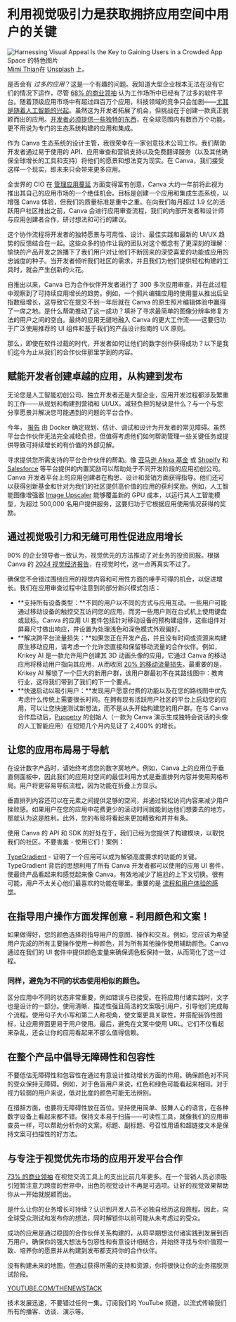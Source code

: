 # 利用视觉吸引力是获取拥挤应用空间中用户的关键

![Harnessing Visual Appeal Is the Key to Gaining Users in a Crowded App Space 的特色图片](https://cdn.thenewstack.io/media/2024/11/aa02d096-mimi-thian-tkfrfunrdbw-unsplash-1024x576.jpg)
[Mimi Thian](https://unsplash.com/@mimithian?utm_content=creditCopyText&utm_medium=referral&utm_source=unsplash)在 [Unsplash](https://unsplash.com/photos/woman-in-front-of-laptop-computer-editing-photo-tkFRFunRDbw?utm_content=creditCopyText&utm_medium=referral&utm_source=unsplash) 上。

是否会有
*过多的应用*？这是一个有趣的问题。我知道大型企业根本无法在没有它们的情况下运作，尽管 [68% 的商业领袖](https://www.canva.com/visual-economy-report/) 认为工作场所中已经有了过多的软件平台。随着顶级应用市场中有超过四百万个应用，科技领域的竞争只会加剧——[尤其是随着人工智能的兴起](https://thenewstack.io/how-mobile-app-quality-can-be-improved-with-ai/)。虽然这为开发者拓展了机会，但挑战在于创建一款真正脱颖而出的应用。[开发者必须提供一些独特的东西](https://thenewstack.io/are-you-delivering-on-developer-experience/)，在全球范围内有数百万个功能，更不用说为专门的生态系统构建的应用和集成。

作为 Canva 生态系统的设计主管，我很荣幸在一家创意技术公司工作。我们帮助开发者通过易于使用的 API、应用审查和营销支持以及免费翻译服务（以及其他确保全球增长的工具和支持）将他们的愿景和想法变为现实。在 Canva，我们接受这样一个现实，即未来只会带来更多应用。

全世界的 CIO 在
[管理应用蔓延](https://www.canva.com/newsroom/news/cio-ai-report-findings/) 方面变得富有创意，Canva 大约一年前将此视为推出其自己的应用市场的一个绝佳机会。目标是创建一个应用和集成生态系统，以增强 Canva 体验，但我们的质量标准是重中之重。在向我们每月超过 1.9 亿的活跃用户社区推出之前，Canva 会进行应用审查流程，我们的内部开发者和设计师与应用创建者合作，研讨想法和可行的建议。

这个协作流程将开发者的独特愿景与可用性、设计、最佳实践和最新的 UI/UX 趋势的反馈结合在一起。这些众多的协作让我的团队对这个概念有了更深刻的理解：愉快的产品开发之旅播下了我们用户对让他们不断回来的深受喜爱的功能或应用的忠诚度的种子。当开发者倾听我们社区的需求，并且我们为他们提供轻松构建的工具时，就会产生创新的火花。

自推出以来，Canva 已为合作伙伴开发者进行了 300 多次应用审查，并在此过程中观察到了可持续应用增长的趋势。例如，一个照片编辑应用的使用量从推出后呈指数级增长，这导致它在提交不到一年后就在 Canva 的原生照片编辑体验中赢得了一席之地。是什么帮助推动了这一成功？填补了寻求最简单的图像分辨率修复方法的用户之间的空白。最终的应用无缝地融入 Canva 的更大工作流——这要归功于广泛使用推荐的 UI 组件和基于我们的产品设计指南的 UX 原则。

那么，即使在软件过载的时代，开发者如何让他们的数字创作获得成功？以下是我们迄今为止从我们的合作伙伴那里学到的内容。

## 赋能开发者创建卓越的应用，从构建到发布

无论您是人工智能初创公司、独立开发者还是大型企业，应用开发过程都涉及繁重的工作——从规划和构建到营销和 UI/UX。减轻负担的秘诀是什么？与一个与您分享愿景并解决您可能遇到的问题的平台合作。

今年，
[报告](https://www.docker.com/blog/docker-2024-state-of-application-development-report/) 由 Docker 确定规划、估计、调试和设计为开发者的常见障碍。虽然平台合作伙伴无法完全减轻负担，但值得考虑他们如何帮助管理一些关键任务或提供导致可持续增长的有价值的外部见解。

寻求提供您所需支持的平台合作伙伴的帮助。像
[亚马逊 Alexa 基金](https://developer.amazon.com/en-US/alexa/alexa-fund-venture-capital) 或 [Shopify](https://shopify.dev) 和 [Salesforce](https://www.salesforce.com/blog/what-is-a-salesforce-developer/) 等平台提供的内置奖励可以帮助处于不同开发阶段的应用初创公司。Canva 开发者平台上的应用创建者在构思、设计和营销方面获得指导。他们还可以获得创新基金和针对为我们的社区提供高价值的应用的获利奖励。例如，人工智能图像增强器 [Image Upscaler](https://www.canva.com/your-apps/AAF8xDuFUNg/image-upscaler) 能够覆盖新的 GPU 成本，以运行其人工智能模型，为超过 500,000 名用户提供服务，这要归功于它根据应用使用情况获得的奖励。

## 通过视觉吸引力和无缝可用性促进应用增长

90% 的企业领导者一致认为，视觉优先的方法推动了对业务的投资回报。根据 Canva 的 [2024 视觉经济报告](https://www.canva.com/visual-economy-report/)，在视觉时代，这一点再真实不过了。

确保您不会错过围绕应用的视觉内容和可用性方面的唾手可得的机会，以促进增长。我们在应用审查过程中注意到的部分新兴模式包括：

- **支持所有设备类型：**不同的用户以不同的方式与应用互动。一些用户可能通过移动设备的触控交互访问您的应用，而另一些用户则在台式机上使用键盘或鼠标。Canva 的应用 UI 套件包括针对移动设备的预构建组件，这些组件对屏幕尺寸做出响应，并设置为处理浅色和深色模式外观偏好。
- **解决跨平台流量损失：**如果您正在开发产品，并且没有时间或资源来构建原生移动应用，请考虑一个允许您直接和保留移动流量的合作伙伴。例如，Krikey AI 是一款允许用户创建其 3D 动画头像的应用，它通过 Canva 的移动应用将移动用户指向其应用，从而收回 [20% 的移动流量损失](https://www.canva.dev/blog/developers/gen-ai-startup-solved-product-gaps-with-apps-sdk/)。最重要的是，Krikey AI 解锁了一个巨大的新用户群，该用户群最初不在其路线图中：教育行业，这将我们带到了我们的下一个要点。
- **快速启动以吸引用户：**发现用户愿意付费的功能以及在您的路线图中优先考虑什么传统上需要很长时间。在拥有现有活跃用户社区的平台上启动您的应用，可以让您快速测试新想法，而不是从头开始构建您的用户群。在与 Canva 合作启动后，[Puppetry](https://www.puppetry.com/) 的创始人（一款为 Canva 演示生成独特会说话的头像的人工智能应用）在短短几个月内见证了 2,400% 的增长。

## 让您的应用布局易于导航

在设计数字产品时，请始终考虑您的数字房地产。例如，Canva 上的应用位于垂直侧面板中，因此我们的应用对空间的最佳利用方式是垂直排列内容并使用网格布局。用户将更容易导航流程，因为功能在折叠上方显示。

垂直排列内容还可以在元素之间提供足够的空间，并通过轻松访问内容来减少用户挫败感。如果用户在您的应用中花费更少的滚动时间就能到达他们想要去的地方，那就认为这是胜利。此外，您的布局将看起来更加精致和井井有条。

使用 Canva 的 API 和 SDK 的好处在于，我们已经为您提供了构建模块，以取悦我们的社区。不要害羞 - 使用它们！案例：

[TypeGradient](https://www.pixeltinkers.com/#typegradient) - 证明了一个应用可以成为解锁高度要求的功能的关键。TypeGradient 背后的思想利用了所有 Canva 开发者都可以使用的应用 UI 套件，使最终产品看起来和感觉起来像 Canva，有效地减少了尴尬的上下文切换。很有可能，用户不太关心他们最喜欢的功能在哪里。重要的是 [流程和用户体验的感觉](https://thenewstack.io/5-user-flows-to-trace-in-your-mobile-app/)。

## 在指导用户操作方面发挥创意 - 利用颜色和文案！

如果做得好，您的颜色选择将指导用户的意图、操作和交互。例如，您应该为希望用户完成的所有主要操作使用一种颜色，并为所有其他操作使用辅助颜色。Canva 通过在我们的 UI 套件中提供颜色变量来确保调色板保持一致，从而简化了这一过程。
### 同样，避免为不同的状态使用相似的颜色。

区分应用中不同的状态非常重要，例如错误与已接受。在将应用付诸实践时，文字也是设计的一部分。使用清晰、描述性强且简洁的文案吸引用户，引导他们完成每个流程。使用句子大小写和第二人称视角，使文案更具关联性，并搭配装饰性图标，让应用界面更易于用户使用。最后，避免在文案中使用 URL。它们不仅看起来杂乱，还会让你的应用看起来不那么值得信赖。

## 在整个产品中倡导无障碍性和包容性

不要低估无障碍性和包容性在通过有意设计推动增长方面的作用。确保颜色对不同的受众保持无障碍。例如，对于色盲用户来说，红色和绿色可能看起来相同。对于视力较弱的用户来说，低对比度的颜色可能无法辨别。

在措辞方面，也要将无障碍性放在首位。坚持使用简单、鼓舞人心的语言，在各种数字设备上看起来都不错。保持文本易于扫描——可读性工具，就像我们的应用审查员一样，可以帮助分析你的文案。标题、副标题、号召性用语和超链接文本是保持文案可扫描性的好方法。

## 与专注于视觉优先市场的应用开发平台合作

[73% 的商业领袖](https://www.canva.com/newsroom/news/visual-economy-report-2024/) 在视觉交流工具上的支出比前几年更多。在一个营销人员必须吸引短暂注意力跨度的世界中，出色的视觉设计不再是可选项。让好的视觉效果帮助你从一开始就脱颖而出。

是什么让你的业务增长可持续？认识到开发人员不必独自经历这段旅程。因此，向全球受众测试和发布你的想法，同时解锁你以前可能从未考虑过的受众。

成功的应用是通过稳固的合作伙伴关系构建的，从将早期想法付诸实践到发展到百万用户。确保你的强大想法与包容性和有意设计相结合，并始终寻找与你价值观一致、培养你的愿景并从构建到发布都支持你的合作伙伴。

没有构建未来的地图，但通过获得所需的支持和资源，你将很快让你的业务摆脱测试阶段。

[YOUTUBE.COM/THENEWSTACK](https://youtube.com/thenewstack?sub_confirmation=1)

技术发展迅速，不要错过任何一集。订阅我们的 YouTube 频道，以流式传输我们所有的播客、访谈、演示等。
